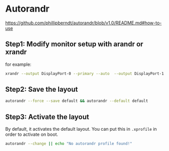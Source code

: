 # Autorandr

https://github.com/phillipberndt/autorandr/blob/v1.0/README.md#how-to-use

## Step1: Modify monitor setup with arandr or xrandr

for example:

```bash
xrandr --output DisplayPort-0 --primary --auto  --output DisplayPort-1 --auto --right-of DisplayPort-0 --dpi 144
```

## Step2: Save the layout

```bash
autorandr --force --save default && autorandr --default default
```

## Step3: Activate the layout

By default, it activates the default layout. You can put this in `.xprofile` in order to activate on boot.

```bash
autorandr --change || echo "No autorandr profile found!"
```
